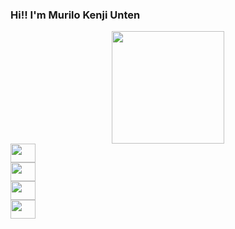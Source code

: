 ### Hi!! I'm Murilo Kenji Unten

<div align="center">
  <a href="https://github.com/MuriloUnten">
  <img height="180em" src="https://github-readme-stats.vercel.app/api?username=MuriloUnten&show_icons=true&theme=dark&include_all_commits=true&count_private=true"/>
<!--  <img height="180em" src="https://github-readme-stats.vercel.app/api/top-langs/?username=MuriloUnten&layout=compact&langs_count=7&theme=dark"/> --!>
</div>


<div>
  <img height="30" width="40" src="https://cdn.jsdelivr.net/gh/devicons/devicon/icons/c/c-plain.svg" />
</div>
<div>
  <img height="30" width="40" src="https://cdn.jsdelivr.net/gh/devicons/devicon/icons/cplusplus/cplusplus-plain.svg" />
</div>
<div>
  <img height="30" width="40" src="https://cdn.jsdelivr.net/gh/devicons/devicon/icons/python/python-plain.svg" />
</div>
<div>
  <img height="30" width="40" src="https://cdn.jsdelivr.net/gh/devicons/devicon/icons/ubuntu/ubuntu-plain.svg" />
</div>
<!--
**MuriloUnten/MuriloUnten** is a ✨ _special_ ✨ repository because its `README.md` (this file) appears on your GitHub profile.

Here are some ideas to get you started:

- 🔭 I’m currently working on ...
- 🌱 I’m currently learning ...
- 👯 I’m looking to collaborate on ...
- 🤔 I’m looking for help with ...
- 💬 Ask me about ...
- 📫 How to reach me: ...
- 😄 Pronouns: ...
- ⚡ Fun fact: ...
-->
